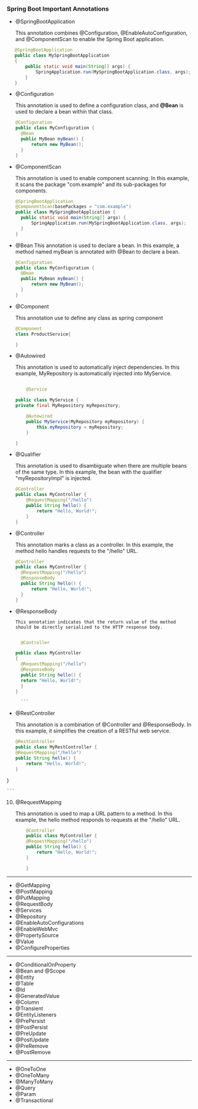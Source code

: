 ### Spring Boot Important Annotations

- @SpringBootApplication

  This annotation combines @Configuration, @EnableAutoConfiguration, and @ComponentScan to enable the Spring Boot application.

```java
   @SpringBootApplication
   public class MySpringBootApplication
   {
       public static void main(String[] args) {
           SpringApplication.run(MySpringBootApplication.class, args);
       }
   }
```

- @Configuration

  This annotation is used to define a configuration class, and **@Bean** is used to declare a bean within that class.

  ```java
  @Configuration
  public class MyConfiguration {
    @Bean
    public MyBean myBean() {
        return new MyBean();
    }
  }
  ```

- @ComponentScan

  This annotation is used to enable component scanning. In this example, it scans the package "com.example" and its sub-packages for components.

  ```java
  @SpringBootApplication
  @ComponentScan(basePackages = "com.example")
  public class MySpringBootApplication {
    public static void main(String[] args) {
        SpringApplication.run(MySpringBootApplication.class, args);
    }
  }

  ```

- @Bean
  This annotation is used to declare a bean. In this example, a method named myBean is annotated with @Bean to declare a bean.

  ```java
  @Configuration
  public class MyConfiguration {
    @Bean
    public MyBean myBean() {
        return new MyBean();
    }
  }


  ```

- @Component

  This annotation use to define any class as spring component

  ```java
  @Component
  class ProductService{

  }
  ```

- @Autowired

  This annotation is used to automatically inject dependencies. In this example, MyRepository is automatically injected into MyService.

  ```java

      @Service

  public class MyService {
  private final MyRepository myRepository;

      @Autowired
      public MyService(MyRepository myRepository) {
          this.myRepository = myRepository;
      }

  }

  ```

- @Qualifier

  This annotation is used to disambiguate when there are multiple beans of the same type. In this example, the bean with the qualifier "myRepositoryImpl" is injected.

  ```java
  @Controller
  public class MyController {
      @RequestMapping("/hello")
      public String hello() {
          return "Hello, World!";
      }
  }

  ```

- @Controller

  This annotation marks a class as a controller. In this example, the method hello handles requests to the "/hello" URL.

  ```java
  @Controller
  public class MyController {
    @RequestMapping("/hello")
    @ResponseBody
    public String hello() {
        return "Hello, World!";
    }
  }


  ```

- @ResponseBody

      This annotation indicates that the return value of the method should be directly serialized to the HTTP response body.

  ````java

    @Controller

  public class MyController
  {
    @RequestMapping("/hello")
    @ResponseBody
    public String hello() {
    return "Hello, World!";
    }
  }

    ```
  ````

- @RestController

  This annotation is a combination of @Controller and @ResponseBody. In this example, it simplifies the creation of a RESTful web service.

  ```java
  @RestController
  public class MyRestController {
  @RequestMapping("/hello")
  public String hello() {
      return "Hello, World!";
  }
  ```

}

    ```

10. @RequestMapping

    This annotation is used to map a URL pattern to a method. In this example, the hello method responds to requests at the "/hello" URL.

    ```java
        @Controller
        public class MyController {
        @RequestMapping("/hello")
        public String hello() {
            return "Hello, World!";
        }

        }


    ```

---

- @GetMapping
- @PostMapping
- @PutMapping
- @RequestBody
- @Services
- @Repository
- @EnableAutoConfigurations
- @EnableWebMvc
- @PropertySource
- @Value
- @ConfigureProperties

---

- @ConditionalOnProperty
- @Bean and @Scope
- @Entity
- @Table
- @Id
- @GeneratedValue
- @Column
- @Transient
- @EntityListeners
- @PrePersist 
- @PostPersist 
- @PreUpdate 
- @PostUpdate 
- @PreRemove 
- @PostRemove


---
- @OneToOne
- @OneToMany
- @ManyToMany
- @Query
- @Param
- @Transactional
